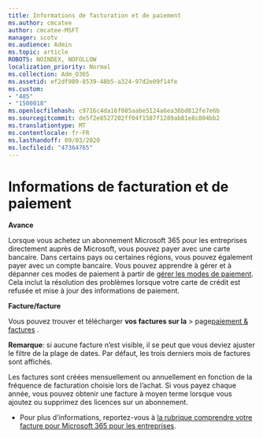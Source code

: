 ```yaml
---
title: Informations de facturation et de paiement
ms.author: cmcatee
author: cmcatee-MSFT
manager: scotv
ms.audience: Admin
ms.topic: article
ROBOTS: NOINDEX, NOFOLLOW
localization_priority: Normal
ms.collection: Adm_O365
ms.assetid: ef2df989-8539-48b5-a324-97d2e09f14fe
ms.custom:
- "485"
- "1500018"
ms.openlocfilehash: c9716c4da16f085aabe5124a6ea36bd812fe7e6b
ms.sourcegitcommit: de5f2e8527202ff04f1587f1289ab81e8c804bb2
ms.translationtype: MT
ms.contentlocale: fr-FR
ms.lasthandoff: 09/03/2020
ms.locfileid: "47364765"
---
```

# <a name="invoice-and-payment-information"></a>Informations de facturation et de paiement

**Avance**

Lorsque vous achetez un abonnement Microsoft 365 pour les entreprises directement auprès de Microsoft, vous pouvez payer avec une carte bancaire.  Dans certains pays ou certaines régions, vous pouvez également payer avec un compte bancaire.  Vous pouvez apprendre à gérer et à dépanner ces modes de paiement à partir de [gérer les modes de paiement](https://docs.microsoft.com/microsoft-365/commerce/billing-and-payments/manage-payment-methods). Cela inclut la résolution des problèmes lorsque votre carte de crédit est refusée et mise à jour des informations de paiement.

**Facture/facture**

Vous pouvez trouver et télécharger **vos factures sur la**  >  page[paiement & factures](https://go.microsoft.com/fwlink/p/?linkid=848039) .  

**Remarque**: si aucune facture n’est visible, il se peut que vous deviez ajuster le filtre de la plage de dates.  Par défaut, les trois derniers mois de factures sont affichés.

Les factures sont créées mensuellement ou annuellement en fonction de la fréquence de facturation choisie lors de l’achat.  Si vous payez chaque année, vous pouvez obtenir une facture à moyen terme lorsque vous ajoutez ou supprimez des licences sur un abonnement.

- Pour plus d’informations, reportez-vous à [la rubrique comprendre votre facture pour Microsoft 365 pour les entreprises](https://docs.microsoft.com/microsoft-365/commerce/billing-and-payments/understand-your-invoice2).